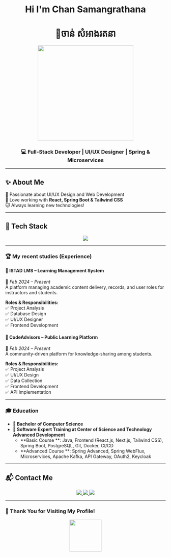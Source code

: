 <!-- Modern Animated GitHub README -->
<h1 align="center">Hi  I'm Chan Samangrathana</h1>
<h1 align="center">👋ចាន់​ សំអាងរតនា</h1>

<p align="center">
  <img src="https://media2.giphy.com/media/v1.Y2lkPTc5MGI3NjExY3ozMmN4cXV1a3Q1aTFsMzZ3dmwwdWk0ZXAwMW54dmprdGY2ZGhuayZlcD12MV9pbnRlcm5hbF9naWZfYnlfaWQmY3Q9cw/rqd9R3yaDy16a8kDC1/giphy.gif" width="300"/>
</p>

<h3 align="center">💻 Full-Stack Developer | UI/UX Designer | Spring & Microservices</h3>

---

## ✨ About Me  
💖 Passionate about UI/UX Design and Web Development  
🎨 Love working with **React, Spring Boot & Tailwind CSS**  
🐱 Always learning new technologies! 

---

## 🚀 Tech Stack  
<p align="center">
  <img src="https://skillicons.dev/icons?i=java,spring,react,nextjs,tailwind,postgresql,mongodb,git,docker,figma,typescript,javascript" />
</p>

---

### 🏆 My recent studies (Experience) 

#### 🔹 **ISTAD LMS** – Learning Management System  
📅 _Feb 2024 – Present_  
A platform managing academic content delivery, records, and user roles for instructors and students.  

**Roles & Responsibilities:**  
✅ Project Analysis  
✅ Database Design  
✅ UI/UX Designer  
✅ Frontend Development  

#### 🔹 **CodeAdvisors** – Public Learning Platform  
📅 _Feb 2024 – Present_  
A community-driven platform for knowledge-sharing among students.  

**Roles & Responsibilities:**  
✅ Project Analysis  
✅ UI/UX Design  
✅ Data Collection  
✅ Frontend Development  
✅ API Implementation  

---

### 🎓 Education
- **📖 Bachelor of Computer Science** 
- **🎯 Software Expert Training at Center of Science and Technology Advanced Development**
  - **Basic Course **: Java, Frontend (React.js, Next.js, Tailwind CSS), Spring Boot, PostgreSQL, Git, Docker, CI/CD  
  - **Advanced Course **: Spring Advanced, Spring WebFlux, Microservices, Apache Kafka, API Gateway, OAuth2, Keycloak  

---

## 📬 Contact Me  
<p align="center">
  <a href="https://www.facebook.com/yourprofile" target="_blank">
    <img src="https://img.shields.io/badge/Facebook-%231877F2.svg?&style=for-the-badge&logo=facebook&logoColor=white" />
  </a>
  <a href="https://www.instagram.com/yourprofile" target="_blank">
    <img src="https://img.shields.io/badge/Instagram-%23E4405F.svg?&style=for-the-badge&logo=instagram&logoColor=white" />
  </a>
  <a href="mailto:your@email.com">
    <img src="https://img.shields.io/badge/Email-D14836?style=for-the-badge&logo=gmail&logoColor=white" />
  </a>
</p>

---

### 🎀 Thank You for Visiting My Profile!  
<p align="center">
  <img src="https://media.giphy.com/media/xT1XGNBg0rV5vCE7Gw/giphy.gif" width="100"/>
</p>
